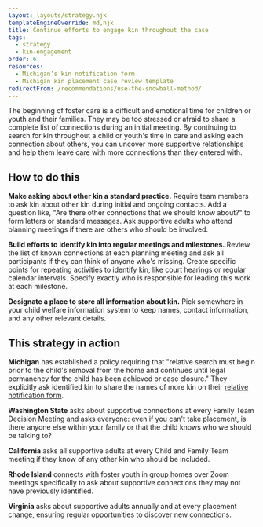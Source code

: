 ```yaml
---
layout: layouts/strategy.njk
templateEngineOverride: md,njk
title: Continue efforts to engage kin throughout the case
tags:
  - strategy
  - kin-engagement
order: 6
resources:
  - Michigan’s kin notification form
  - Michigan kin placement case review template
redirectFrom: /recommendations/use-the-snowball-method/
---
```

The beginning of foster care is a difficult and emotional time for children or youth and their families. They may be too stressed or afraid to share a complete list of connections during an initial meeting. By continuing to search for kin throughout a child or youth's time in care and asking each connection about others, you can uncover more supportive relationships and help them leave care with more connections than they entered with.

## How to do this

**Make asking about other kin a standard practice.** Require team members to ask kin about other kin during initial and ongoing contacts. Add a question like, "Are there other connections that we should know about?" to form letters or standard messages. Ask supportive adults who attend planning meetings if there are others who should be involved.

**Build efforts to identify kin into regular meetings and milestones.** Review the list of known connections at each planning meeting and ask all participants if they can think of anyone who's missing. Create specific points for repeating activities to identify kin, like court hearings or regular calendar intervals. Specify exactly who is responsible for leading this work at each milestone.

**Designate a place to store all information about kin.** Pick somewhere in your child welfare information system to keep names, contact information, and any other relevant details.

## This strategy in action

**Michigan** has established a policy requiring that "relative search must begin prior to the child's removal from the home and continues until legal permanency for the child has been achieved or case closure." They explicitly ask identified kin to share the names of more kin on their [relative notification form](/resources/michigan-relative-notification/)[](https://www.michigan.gov/mdhhs/doing-business/contractor/foster-care-templates).

**Washington State** asks about supportive connections at every Family Team Decision Meeting and asks everyone: even if you can't take placement, is there anyone else within your family or that the child knows who we should be talking to? 

**California** asks all supportive adults at every Child and Family Team meeting if they know of any other kin who should be included.

**Rhode Island** connects with foster youth in group homes over Zoom meetings specifically to ask about supportive connections they may not have previously identified. 

**Virginia** asks about supportive adults annually and at every placement change, ensuring regular opportunities to discover new connections.[](https://docs.google.com/presentation/d/1Aky7GJkR5SUPJhM5_quR4c1QhtunMXRS/edit?usp=drive_link&ouid=103308794074606378631&rtpof=true&sd=true)
